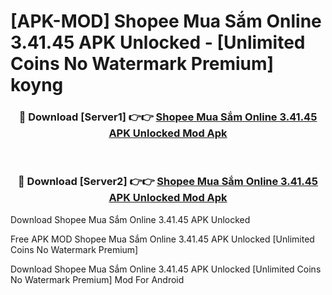 # [APK-MOD] Shopee  Mua Sắm Online 3.41.45 APK Unlocked - [Unlimited Coins No Watermark Premium] koyng



<div align="center">
<h3>🔴 Download [Server1] 👉👉 <a href="https://momento.my/?title=Shopee__Mua_Sắm_Online_3.41.45_APK_Unlocked">Shopee  Mua Sắm Online 3.41.45 APK Unlocked Mod Apk</a></h3><br>

<h3>🔴 Download [Server2] 👉👉 <a href="https://momento.my/?title=Shopee__Mua_Sắm_Online_3.41.45_APK_Unlocked">Shopee  Mua Sắm Online 3.41.45 APK Unlocked Mod Apk</a></h3>
</div>



Download Shopee  Mua Sắm Online 3.41.45 APK Unlocked 

Free APK MOD Shopee  Mua Sắm Online 3.41.45 APK Unlocked [Unlimited Coins No Watermark Premium]

Download Shopee  Mua Sắm Online 3.41.45 APK Unlocked [Unlimited Coins No Watermark Premium] Mod For Android
